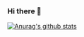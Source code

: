 ### Hi there 👋
[![Anurag's github stats](https://github-readme-stats.vercel.app/api?username=xukuifu)](https://github.com/anuraghazra/github-readme-stats)
<!--
**xukuifu/xukuifu** is a ✨ _special_ ✨ repository because its `README.md` (this file) appears on your GitHub profile.

Here are some ideas to get you started:

- 🔭 I’m currently working on ...
- 🌱 I’m currently learning ...
- 👯 I’m looking to collaborate on ...
- 🤔 I’m looking for help with ...
- 💬 Ask me about ...
- 📫 How to reach me: ...
- 😄 Pronouns: ...
- ⚡ Fun fact: ...
-->

